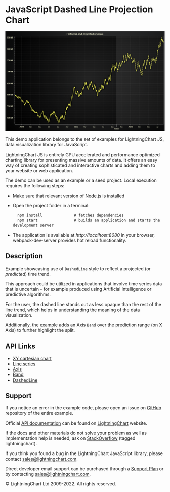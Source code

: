 # JavaScript Dashed Line Projection Chart

![JavaScript Dashed Line Projection Chart](dashedProjection-darkGold.png)

This demo application belongs to the set of examples for LightningChart JS, data visualization library for JavaScript.

LightningChart JS is entirely GPU accelerated and performance optimized charting library for presenting massive amounts of data. It offers an easy way of creating sophisticated and interactive charts and adding them to your website or web application.

The demo can be used as an example or a seed project. Local execution requires the following steps:

-   Make sure that relevant version of [Node.js](https://nodejs.org/en/download/) is installed
-   Open the project folder in a terminal:

          npm install              # fetches dependencies
          npm start                # builds an application and starts the development server

-   The application is available at _http://localhost:8080_ in your browser, webpack-dev-server provides hot reload functionality.


## Description

Example showcasing use of `DashedLine` style to reflect a projected (or _predicted_) time trend.

This approach could be utilized in applications that involve time series data that is uncertain - for example produced using Artificial Intelligence or predictive algorithms.

For the user, the dashed line stands out as less opaque than the rest of the line trend, which helps in understanding the meaning of the data visualization.

Additionally, the example adds an Axis `Band` over the prediction range (on X Axis) to further highlight the split.


## API Links

* [XY cartesian chart]
* [Line series]
* [Axis]
* [Band]
* [DashedLine]


## Support

If you notice an error in the example code, please open an issue on [GitHub][0] repository of the entire example.

Official [API documentation][1] can be found on [LightningChart][2] website.

If the docs and other materials do not solve your problem as well as implementation help is needed, ask on [StackOverflow][3] (tagged lightningchart).

If you think you found a bug in the LightningChart JavaScript library, please contact sales@lightningchart.com.

Direct developer email support can be purchased through a [Support Plan][4] or by contacting sales@lightningchart.com.

[0]: https://github.com/Arction/
[1]: https://lightningchart.com/lightningchart-js-api-documentation/
[2]: https://lightningchart.com
[3]: https://stackoverflow.com/questions/tagged/lightningchart
[4]: https://lightningchart.com/support-services/

© LightningChart Ltd 2009-2022. All rights reserved.


[XY cartesian chart]: https://lightningchart.com/js-charts/api-documentation/v7.1.0/classes/ChartXY.html
[Line series]: https://lightningchart.com/js-charts/api-documentation/v7.1.0/classes/LineSeries.html
[Axis]: https://lightningchart.com/js-charts/api-documentation/v7.1.0/classes/Axis.html
[Band]: https://lightningchart.com/js-charts/api-documentation/v7.1.0/classes/Band.html
[DashedLine]: https://lightningchart.com/js-charts/api-documentation/v7.1.0/classes/DashedLine.html

